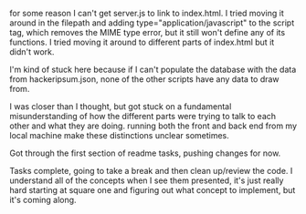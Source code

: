 for some reason I can't get server.js to link to index.html.  I tried moving it around in the filepath and adding type="application/javascript" to the script tag, which removes the MIME type error, but it still won't define any of its functions.  I tried moving it around to different parts of index.html but it didn't work.

I'm kind of stuck here because if I can't populate the database with the data from hackeripsum.json, none of the other scripts have any data to draw from.

I was closer than I thought, but got stuck on a fundamental misunderstanding of how the different parts were trying to talk to each other and what they are doing.  running both the front and back end from my local machine make these distinctions unclear sometimes.

Got through the first section of readme tasks, pushing changes for now.

Tasks complete, going to take a break and then clean up/review the code.  I understand all of the concepts when I see them presented, it's just really hard starting at square one and figuring out what concept to implement, but it's coming along.
